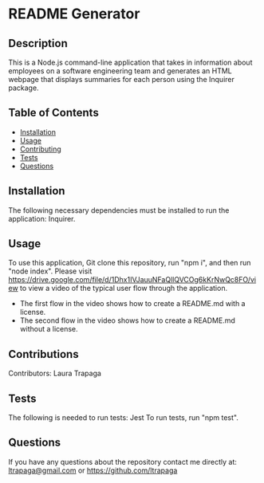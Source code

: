 # README Generator
  ## Description
  This is a Node.js command-line application that takes in information about employees on a software engineering team and generates an HTML webpage that displays summaries for each person using the Inquirer package.
  ## Table of Contents
  * [Installation](#installation)
  * [Usage](#usage)
  * [Contributing](#contributions)
  * [Tests](#test)
  * [Questions](#questions)
  ## Installation
  The following necessary dependencies must be installed to run the application: 
  Inquirer.
  ## Usage
  To use this application, Git clone this repository, run "npm i", and then run "node index".
  Please visit https://drive.google.com/file/d/1Dhx1IVJauuNFaQllQVCOg6kKrNwQc8FO/view to view a video of the typical user flow through the application.
  * The first flow in the video shows how to create a README.md with a license.
  * The second flow in the video shows how to create a README.md without a license.
  ## Contributions
  Contributors: Laura Trapaga
  ## Tests
  The following is needed to run tests: Jest
  To run tests, run "npm test".
  ## Questions
  If you have any questions about the repository contact me directly at: 
  ltrapaga@gmail.com or https://github.com/ltrapaga
  